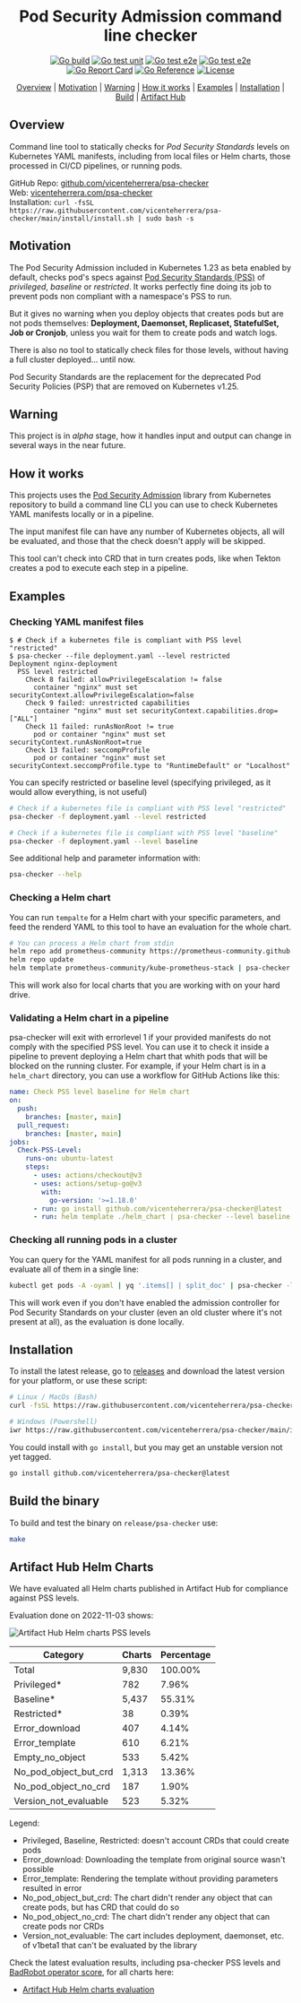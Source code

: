 <div align="center">

# Pod Security Admission command line checker

[![Go build](https://github.com/vicenteherrera/psa-checker/actions/workflows/go-build.yaml/badge.svg?branch=main&event=push)](https://github.com/vicenteherrera/psa-checker/actions/workflows/go-build.yaml)
[![Go test unit](https://github.com/vicenteherrera/psa-checker/actions/workflows/go-test-unit.yaml/badge.svg?branch=main&event=push)](https://github.com/vicenteherrera/psa-checker/actions/workflows/go-build.yaml)
[![Go test e2e](https://github.com/vicenteherrera/psa-checker/actions/workflows/go-test-e2e.yaml/badge.svg?branch=main&event=push)](https://github.com/vicenteherrera/psa-checker/actions/workflows/go-build.yaml)
[![Go test e2e](https://github.com/vicenteherrera/psa-checker/actions/workflows/release.yaml/badge.svg)](https://github.com/vicenteherrera/psa-checker/actions/workflows/release.yaml)  
[![Go Report Card](https://goreportcard.com/badge/github.com/vicenteherrera/psa-checker)](https://goreportcard.com/report/github.com/vicenteherrera/psa-checker)
[![Go Reference](https://pkg.go.dev/badge/github.com/vicenteherrera/psa-checker.svg)](https://pkg.go.dev/github.com/vicenteherrera/psa-checker)
[![License](https://img.shields.io/badge/license-Apache--2-brightgreen)](/LICENSE.txt)

[Overview](#overview) | [Motivation](#motivation) |
[Warning](#warning) | [How it works](#how-it-works) |
[Examples](#examples) | [Installation](#Installation) |
[Build](#build-the-binary) | [Artifact Hub](#artifact-hub-helm-charts)

</div>

## Overview

Command line tool to statically checks for _Pod Security Standards_ levels on Kubernetes YAML manifests, including from local files or Helm charts, those processed in CI/CD pipelines, or running pods.

GitHub Repo: [github.com/vicenteherrera/psa-checker](https://github.com/vicenteherrera/psa-checker)  
Web: [vicenteherrera.com/psa-checker](https://vicenteherrera.com/psa-checker)  
Installation: `curl -fsSL https://raw.githubusercontent.com/vicenteherrera/psa-checker/main/install/install.sh | sudo bash -s`  


## Motivation

The Pod Security Admission included in Kubernetes 1.23 as beta enabled by default, checks pod's specs against [Pod Security Standards (PSS)](https://kubernetes.io/docs/concepts/security/pod-security-standards/) of _privileged_, _baseline_ or _restricted_. It works perfectly fine doing its job to prevent pods non compliant with a namespace's PSS to run.

But it gives no warning when you deploy objects that creates pods but are not pods themselves: **Deployment, Daemonset, Replicaset, StatefulSet, Job or Cronjob**, unless you wait for them to create pods and watch logs.

There is also no tool to statically check files for those levels, without having a full cluster deployed... until now.

Pod Security Standards are the replacement for the deprecated Pod Security Policies (PSP) that are removed on Kubernetes v1.25.

## Warning

This project is in _alpha_ stage, how it handles input and output can change in several ways in the near future.

## How it works

This projects uses the [Pod Security Admission](https://github.com/kubernetes/pod-security-admission) library from Kubernetes repository to build a command line CLI you can use to check Kubernetes YAML manifests locally or in a pipeline.

The input manifest file can have any number of Kubernetes objects, all will be evaluated, and those that the check doesn't apply will be skipped.

This tool can't check into CRD that in turn creates pods, like when Tekton creates a pod to execute each step in a pipeline.


## Examples

### Checking YAML manifest files

```console
$ # Check if a kubernetes file is compliant with PSS level "restricted"
$ psa-checker --file deployment.yaml --level restricted
Deployment nginx-deployment
  PSS level restricted
    Check 8 failed: allowPrivilegeEscalation != false
      container "nginx" must set securityContext.allowPrivilegeEscalation=false
    Check 9 failed: unrestricted capabilities
      container "nginx" must set securityContext.capabilities.drop=["ALL"]
    Check 11 failed: runAsNonRoot != true
      pod or container "nginx" must set securityContext.runAsNonRoot=true
    Check 13 failed: seccompProfile
      pod or container "nginx" must set securityContext.seccompProfile.type to "RuntimeDefault" or "Localhost"
```

You can specify restricted or baseline level (specifying privileged, as it would allow everything, is not useful)

```bash
# Check if a kubernetes file is compliant with PSS level "restricted"
psa-checker -f deployment.yaml --level restricted

# Check if a kubernetes file is compliant with PSS level "baseline"
psa-checker -f deployment.yaml --level baseline
```

See additional help and parameter information with:
```bash
psa-checker --help
```

### Checking a Helm chart

You can run `tempalte` for a Helm chart with your specific parameters, and feed the renderd YAML to this tool to have an evaluation for the whole chart.

```bash
# You can process a Helm chart from stdin
helm repo add prometheus-community https://prometheus-community.github.io/helm-charts
helm repo update
helm template prometheus-community/kube-prometheus-stack | psa-checker --level restricted -f -
```

This will work also for local charts that you are working with on your hard drive.

### Validating a Helm chart in a pipeline

psa-checker will exit with errorlevel 1 if your provided manifests do not comply with the specified PSS level. You can use it to check it inside a pipeline to prevent deploying a Helm chart that whith pods that will be blocked on the running cluster. For example, if your Helm chart is in a `helm_chart` directory, you can use a workflow for GitHub Actions like this:

```yaml
name: Check PSS level baseline for Helm chart
on: 
  push:
    branches: [master, main]
  pull_request:
    branches: [master, main]
jobs:
  Check-PSS-Level:
    runs-on: ubuntu-latest
    steps:
      - uses: actions/checkout@v3
      - uses: actions/setup-go@v3
        with:
          go-version: '>=1.18.0'
      - run: go install github.com/vicenteherrera/psa-checker@latest
      - run: helm template ./helm_chart | psa-checker --level baseline -f -
```

### Checking all running pods in a cluster

You can query for the YAML manifest for all pods running in a cluster, and evaluate all of them in a single line:

```bash
kubectl get pods -A -oyaml | yq '.items[] | split_doc' | psa-checker -l baseline -f -
```

This will work even if you don't have enabled the admission controller for Pod Security Standards on your cluster (even an old cluster where it's not present at all), as the evaluation is done locally.


## Installation

To install the latest release, go to [releases](https://github.com/vicenteherrera/psa-checker/releases) and download the latest version for your platform, or use these script:

```bash
# Linux / MacOs (Bash)
curl -fsSL https://raw.githubusercontent.com/vicenteherrera/psa-checker/main/install/install.sh | sudo bash -s

# Windows (Powershell)
iwr https://raw.githubusercontent.com/vicenteherrera/psa-checker/main/install/install.ps1 -useb | iex
```

You could install with `go install`, but you may get an unstable version not yet tagged.
```bash
go install github.com/vicenteherrera/psa-checker@latest
```

## Build the binary

To build and test the binary on `release/psa-checker` use:

```bash
make 
```

## Artifact Hub Helm Charts

We have evaluated all Helm charts published in Artifact Hub for compliance against PSS levels.

Evaluation done on 2022-11-03 shows:

![Artifact Hub Helm charts PSS levels](./docs/ah_pss.png)

Category | Charts | Percentage
--- | --- | ----
Total | 9,830 | 100.00%
Privileged* | 782 | 7.96%
Baseline* | 5,437 | 55.31%
Restricted* | 38 | 0.39%
Error_download | 407 | 4.14%
Error_template | 610 | 6.21%
Empty_no_object | 533 | 5.42%
No_pod_object_but_crd | 1,313 | 13.36%
No_pod_object_no_crd | 187 | 1.90%
Version_not_evaluable | 523 | 5.32%

Legend:
* Privileged, Baseline, Restricted: doesn't account CRDs that could create pods
* Error_download: Downloading the template from original source wasn't possible
* Error_template: Rendering the template without providing parameters resulted in error
* No_pod_object_but_crd: The chart didn't render any object that can create pods, but has CRD that could do so
* No_pod_object_no_crd: The chart didn't render any object that can create pods nor CRDs
* Version_not_evaluable: The cart includes deployment, daemonset, etc. of v1beta1 that can't be evaluated by the library

Check the latest evaluation results, including psa-checker PSS levels and [BadRobot operator score](https://github.com/controlplaneio/badrobot), for all charts here:
* [Artifact Hub Helm charts evaluation](https://vicenteherrera.com/psa-checker/charts_levels)

